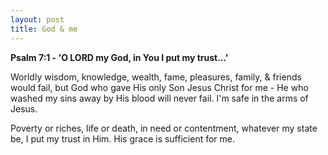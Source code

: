 ```yaml
---
layout: post
title: God & me
---
```


**Psalm 7:1 - 'O LORD my God, in You I put my trust...'**

Worldly wisdom, knowledge, wealth, fame, pleasures, family, & friends would fail, but God who gave His only Son Jesus Christ for me - He who washed my sins away by His blood will never fail. I'm safe in the arms of Jesus.
 
Poverty or riches, life or death, in need or contentment, whatever my state be, I put my trust in Him. His grace is sufficient for me.
